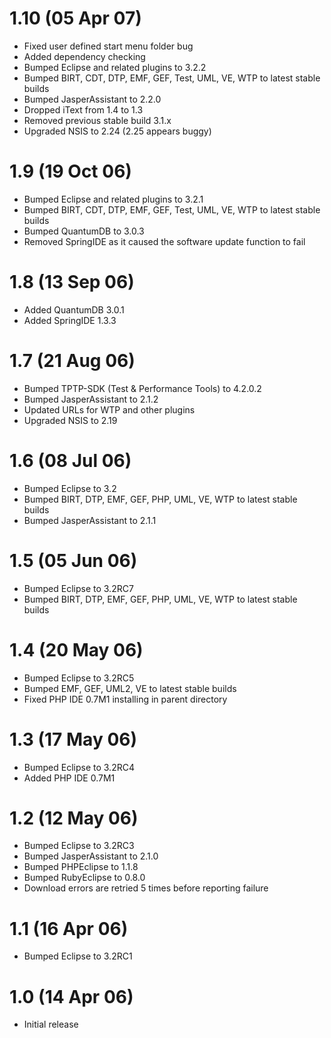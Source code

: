 # 1.10 (05 Apr 07)

  * Fixed user defined start menu folder bug
  * Added dependency checking
  * Bumped Eclipse and related plugins to 3.2.2
  * Bumped BIRT, CDT, DTP, EMF, GEF, Test, UML, VE, WTP to latest stable builds
  * Bumped JasperAssistant to 2.2.0
  * Dropped iText from 1.4 to 1.3
  * Removed previous stable build 3.1.x
  * Upgraded NSIS to 2.24 (2.25 appears buggy)

# 1.9 (19 Oct 06)

  * Bumped Eclipse and related plugins to 3.2.1
  * Bumped BIRT, CDT, DTP, EMF, GEF, Test, UML, VE, WTP to latest stable builds
  * Bumped QuantumDB to 3.0.3
  * Removed SpringIDE as it caused the software update function to fail

# 1.8 (13 Sep 06)

  * Added QuantumDB 3.0.1
  * Added SpringIDE 1.3.3

# 1.7 (21 Aug 06)

  * Bumped TPTP-SDK (Test & Performance Tools) to 4.2.0.2
  * Bumped JasperAssistant to 2.1.2
  * Updated URLs for WTP and other plugins
  * Upgraded NSIS to 2.19

# 1.6 (08 Jul 06)

  * Bumped Eclipse to 3.2
  * Bumped BIRT, DTP, EMF, GEF, PHP, UML, VE, WTP to latest stable builds
  * Bumped JasperAssistant to 2.1.1

# 1.5 (05 Jun 06)

  * Bumped Eclipse to 3.2RC7
  * Bumped BIRT, DTP, EMF, GEF, PHP, UML, VE, WTP to latest stable builds

# 1.4 (20 May 06)

  * Bumped Eclipse to 3.2RC5
  * Bumped EMF, GEF, UML2, VE to latest stable builds
  * Fixed PHP IDE 0.7M1 installing in parent directory

# 1.3 (17 May 06)

  * Bumped Eclipse to 3.2RC4
  * Added PHP IDE 0.7M1

# 1.2 (12 May 06)

  * Bumped Eclipse to 3.2RC3
  * Bumped JasperAssistant to 2.1.0
  * Bumped PHPEclipse to 1.1.8
  * Bumped RubyEclipse to 0.8.0
  * Download errors are retried 5 times before reporting failure

# 1.1 (16 Apr 06)

  * Bumped Eclipse to 3.2RC1

# 1.0 (14 Apr 06)

  * Initial release
